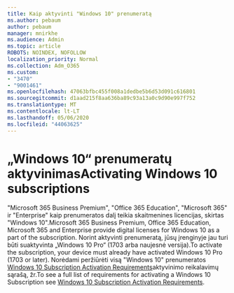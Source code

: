 ```yaml
---
title: Kaip aktyvinti "Windows 10" prenumeratą
ms.author: pebaum
author: pebaum
manager: mnirkhe
ms.audience: Admin
ms.topic: article
ROBOTS: NOINDEX, NOFOLLOW
localization_priority: Normal
ms.collection: Adm_O365
ms.custom:
- "3470"
- "9001461"
ms.openlocfilehash: 47063bfbc455f008a1dedbe5b6d53d091c616801
ms.sourcegitcommit: d1aad215f8aa636ba89c93a13a0c9d90e997f752
ms.translationtype: MT
ms.contentlocale: lt-LT
ms.lasthandoff: 05/06/2020
ms.locfileid: "44063625"
---
```

# <a name="activating-windows-10-subscriptions"></a><span data-ttu-id="98d17-102">„Windows 10“ prenumeratų aktyvinimas</span><span class="sxs-lookup"><span data-stu-id="98d17-102">Activating Windows 10 subscriptions</span></span>

<span data-ttu-id="98d17-103">"Microsoft 365 Business Premium", "Office 365 Education", "Microsoft 365" ir "Enterprise" kaip prenumeratos dalį teikia skaitmenines licencijas, skirtas "Windows 10".</span><span class="sxs-lookup"><span data-stu-id="98d17-103">Microsoft 365 Business Premium, Office 365 Education, Microsoft 365 and Enterprise provide digital licenses for Windows 10 as a part of the subscription.</span></span> <span data-ttu-id="98d17-104">Norint aktyvinti prenumeratą, jūsų įrenginyje jau turi būti suaktyvinta „Windows 10 Pro“ (1703 arba naujesnė versija).</span><span class="sxs-lookup"><span data-stu-id="98d17-104">To activate the subscription, your device must already have activated Windows 10 Pro (1703 or later).</span></span> <span data-ttu-id="98d17-105">Norėdami peržiūrėti visą "Windows 10" prenumeratos [Windows 10 Subscription Activation Requirements](https://docs.microsoft.com/windows/deployment/windows-10-subscription-activation#requirements)aktyvinimo reikalavimų sąrašą, žr.</span><span class="sxs-lookup"><span data-stu-id="98d17-105">To see a full list of requirements for activating a Windows 10 Subscription see [Windows 10 Subscription Activation Requirements](https://docs.microsoft.com/windows/deployment/windows-10-subscription-activation#requirements).</span></span>
